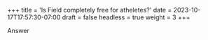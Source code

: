 +++
title = 'Is Field completely free for atheletes?'
date = 2023-10-17T17:57:30-07:00
draft = false
headless = true
weight = 3
+++

Answer
